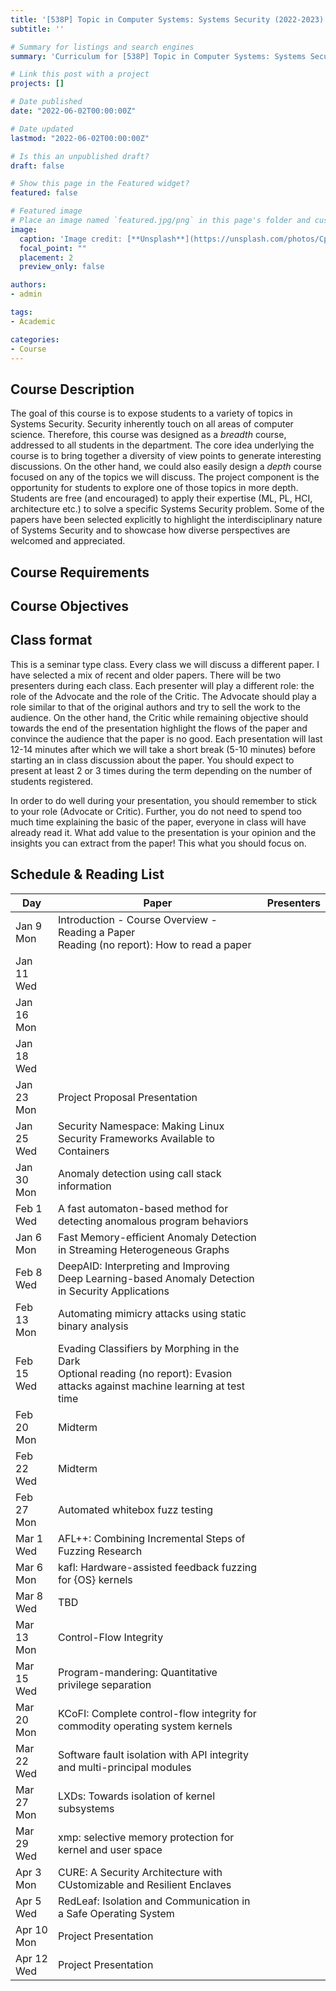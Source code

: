```yaml
---
title: '[538P] Topic in Computer Systems: Systems Security (2022-2023)'
subtitle: ''

# Summary for listings and search engines
summary: 'Curriculum for [538P] Topic in Computer Systems: Systems Security (2022-2023).'

# Link this post with a project
projects: []

# Date published
date: "2022-06-02T00:00:00Z"

# Date updated
lastmod: "2022-06-02T00:00:00Z"

# Is this an unpublished draft?
draft: false

# Show this page in the Featured widget?
featured: false

# Featured image
# Place an image named `featured.jpg/png` in this page's folder and customize its options here.
image:
  caption: 'Image credit: [**Unsplash**](https://unsplash.com/photos/CpkOjOcXdUY)'
  focal_point: ""
  placement: 2
  preview_only: false

authors:
- admin

tags:
- Academic

categories:
- Course
---
```


## Course Description

The goal of this course is to expose students to a variety of topics in Systems Security.
Security inherently touch on all areas of computer science.
Therefore, this course was designed as a *breadth* course, addressed to all students in the department.
The core idea underlying the course is to bring together a diversity of view points to generate interesting discussions.
On the other hand, we could also easily design a *depth* course focused on any of the topics we will discuss.
The project component is the opportunity for students to explore one of those topics in more depth.
Students are free (and encouraged) to apply their expertise (ML, PL, HCI, architecture etc.) to solve a specific Systems Security problem.
Some of the papers have been selected explicitly to highlight the interdisciplinary nature of Systems Security and to showcase
how diverse perspectives are welcomed and appreciated.

## Course Requirements



## Course Objectives

## Class format

This is a seminar type class.
Every class we will discuss a different paper.
I have selected a mix of recent and older papers.
There will be two presenters during each class.
Each presenter will play a different role: the role of the Advocate and the role of the Critic.
The Advocate should play a role similar to that of the original authors and try to sell the work to the audience.
On the other hand, the Critic while remaining objective should towards the end of the presentation highlight the flows of the paper and convince the audience that the paper is no good.
Each presentation will last 12-14 minutes after which we will take a short break (5-10 minutes) before starting an in class discussion about the paper.
You should expect to present at least 2 or 3 times during the term depending on the number of students registered.

In order to do well during your presentation, you should remember to stick to your role (Advocate or Critic).
Further, you do not need to spend too much time explaining the basic of the paper, everyone in class will have already read it.
What add value to the presentation is your opinion and the insights you can extract from the paper! This what you should focus on.

## Schedule & Reading List

| Day  | Paper  | Presenters  |
|------------|--------|------------|
| Jan 9 Mon  | Introduction - Course Overview - Reading a Paper <br/> Reading (no report): How to read a paper  |   |
| Jan 11 Wed |   |   |
| Jan 16 Mon  |  |   |
| Jan 18 Wed |  |   |
| Jan 23 Mon  | Project Proposal Presentation |   |
| Jan 25 Wed | Security Namespace: Making Linux Security Frameworks Available to Containers |   |
| Jan 30 Mon  | Anomaly detection using call stack information |   |
| Feb 1 Wed | A fast automaton-based method for detecting anomalous program behaviors |
| Jan 6 Mon  | Fast Memory-efficient Anomaly Detection in Streaming Heterogeneous Graphs |   |
| Feb 8 Wed | DeepAID: Interpreting and Improving Deep Learning-based Anomaly Detection in Security Applications |   |
| Feb 13 Mon  | Automating mimicry attacks using static binary analysis |   |
| Feb 15 Wed | Evading Classifiers by Morphing in the Dark <br />Optional reading (no report): Evasion attacks against machine learning at test time |   |
| Feb 20 Mon  | Midterm  |   |
| Feb 22 Wed | Midterm  |   |
| Feb 27 Mon  | Automated whitebox fuzz testing |   |
| Mar 1 Wed | AFL++: Combining Incremental Steps of Fuzzing Research |   |
| Mar 6 Mon  | kafl: Hardware-assisted feedback fuzzing for {OS} kernels |   |
| Mar 8 Wed | TBD  |   |
| Mar 13 Mon  | Control-Flow Integrity |   |
| Mar 15 Wed | Program-mandering: Quantitative privilege separation |   |
| Mar 20 Mon  | KCoFI: Complete control-flow integrity for commodity operating system kernels |   |
| Mar 22 Wed | Software fault isolation with API integrity and multi-principal modules |   |
| Mar 27 Mon  | LXDs: Towards isolation of kernel subsystems |   |
| Mar 29 Wed | xmp: selective memory protection for kernel and user space |   |
| Apr 3 Mon  | CURE: A Security Architecture with CUstomizable and Resilient Enclaves |   |
| Apr 5 Wed | RedLeaf: Isolation and Communication in a Safe Operating System |   |
| Apr 10 Mon  | Project Presentation |   |
| Apr 12 Wed | Project Presentation |   |
